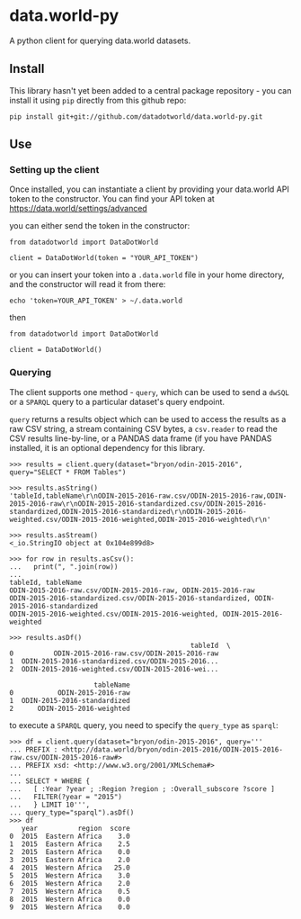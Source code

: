 # data.world-py

A python client for querying data.world datasets.

## Install

This library hasn't yet been added to a central package repository -
you can install it using `pip` directly from this github repo:

```
pip install git+git://github.com/datadotworld/data.world-py.git
```

## Use

### Setting up the client

Once installed, you can instantiate a client by providing your
data.world API token to the constructor.  You can find your API
token at https://data.world/settings/advanced

you can either send the token in the constructor:
```
from datadotworld import DataDotWorld

client = DataDotWorld(token = "YOUR_API_TOKEN")
```

or you can insert your token into a `.data.world` file in your home
directory, and the constructor will read it from there:

```
echo 'token=YOUR_API_TOKEN' > ~/.data.world
```
then
```
from datadotworld import DataDotWorld

client = DataDotWorld()
```

### Querying

The client supports one method - `query`, which can be used to send a
`dwSQL` or a `SPARQL` query to a particular dataset's query endpoint.

`query` returns a results object which can be used to access the results
as a raw CSV string, a stream containing CSV bytes, a `csv.reader` to
read the CSV results line-by-line, or a PANDAS data frame (if you have
PANDAS installed, it is an optional dependency for this library.

```
>>> results = client.query(dataset="bryon/odin-2015-2016", query="SELECT * FROM Tables")
```
```
>>> results.asString()
'tableId,tableName\r\nODIN-2015-2016-raw.csv/ODIN-2015-2016-raw,ODIN-2015-2016-raw\r\nODIN-2015-2016-standardized.csv/ODIN-2015-2016-standardized,ODIN-2015-2016-standardized\r\nODIN-2015-2016-weighted.csv/ODIN-2015-2016-weighted,ODIN-2015-2016-weighted\r\n'
```
```
>>> results.asStream()
<_io.StringIO object at 0x104e899d8>
```
```
>>> for row in results.asCsv():
...   print(", ".join(row))
...
tableId, tableName
ODIN-2015-2016-raw.csv/ODIN-2015-2016-raw, ODIN-2015-2016-raw
ODIN-2015-2016-standardized.csv/ODIN-2015-2016-standardized, ODIN-2015-2016-standardized
ODIN-2015-2016-weighted.csv/ODIN-2015-2016-weighted, ODIN-2015-2016-weighted
```
```
>>> results.asDf()
                                             tableId  \
0          ODIN-2015-2016-raw.csv/ODIN-2015-2016-raw
1  ODIN-2015-2016-standardized.csv/ODIN-2015-2016...
2  ODIN-2015-2016-weighted.csv/ODIN-2015-2016-wei...

                     tableName
0           ODIN-2015-2016-raw
1  ODIN-2015-2016-standardized
2      ODIN-2015-2016-weighted
```

to execute a `SPARQL` query, you need to specify the `query_type` as
`sparql`:
```
>>> df = client.query(dataset="bryon/odin-2015-2016", query='''
... PREFIX : <http://data.world/bryon/odin-2015-2016/ODIN-2015-2016-raw.csv/ODIN-2015-2016-raw#>
... PREFIX xsd: <http://www.w3.org/2001/XMLSchema#>
...
... SELECT * WHERE {
...   [ :Year ?year ; :Region ?region ; :Overall_subscore ?score ]
...   FILTER(?year = "2015")
...   } LIMIT 10''',
... query_type="sparql").asDf()
>>> df
   year          region  score
0  2015  Eastern Africa    3.0
1  2015  Eastern Africa    2.5
2  2015  Eastern Africa    0.0
3  2015  Eastern Africa    2.0
4  2015  Western Africa   25.0
5  2015  Western Africa    3.0
6  2015  Western Africa    2.0
7  2015  Western Africa    0.5
8  2015  Western Africa    0.0
9  2015  Western Africa    0.0
```
